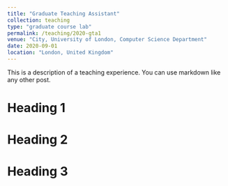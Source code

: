 ```yaml
---
title: "Graduate Teaching Assistant"
collection: teaching
type: "graduate course lab"
permalink: /teaching/2020-gta1
venue: "City, University of London, Computer Science Department"
date: 2020-09-01
location: "London, United Kingdom"
---
```


This is a description of a teaching experience. You can use markdown like any other post.

Heading 1
======

Heading 2
======

Heading 3
======